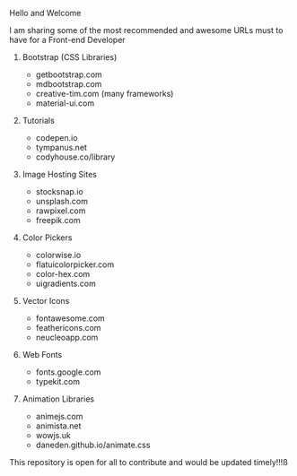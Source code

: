 Hello and Welcome

I am sharing some of the most recommended and awesome URLs must to have for a Front-end Developer


1. Bootstrap (CSS Libraries)
   * getbootstrap.com
   * mdbootstrap.com
   * creative-tim.com (many frameworks)
   * material-ui.com

2. Tutorials
   * codepen.io
   * tympanus.net
   * codyhouse.co/library

3. Image Hosting Sites
   * stocksnap.io
   * unsplash.com
   * rawpixel.com
   * freepik.com
   
4. Color Pickers
   * colorwise.io
   * flatuicolorpicker.com
   * color-hex.com
   * uigradients.com

5. Vector Icons
   * fontawesome.com
   * feathericons.com
   * neucleoapp.com

6. Web Fonts
   * fonts.google.com
   * typekit.com 

7. Animation Libraries
   * animejs.com
   * animista.net
   * wowjs.uk
   * daneden.github.io/animate.css 


This repository is open for all to contribute and would be updated timely!!!ß 

